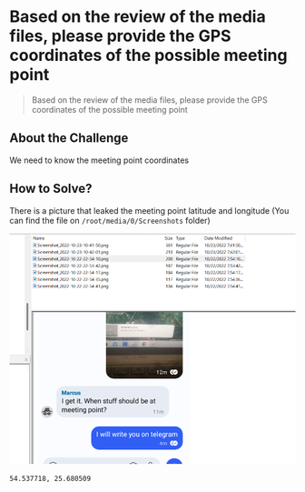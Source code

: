 # Based on the review of the media files, please provide the GPS coordinates of the possible meeting point
> Based on the review of the media files, please provide the GPS coordinates of the possible meeting point

## About the Challenge
We need to know the meeting point coordinates

## How to Solve?
There is a picture that leaked the meeting point latitude and longitude (You can find the file on `/root/media/0/Screenshots` folder)

![location](images/location.png)

```
54.537718, 25.680509
```